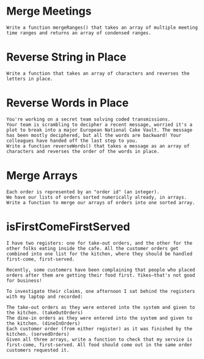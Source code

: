 # Merge Meetings

    Write a function mergeRanges() that takes an array of multiple meeting time ranges and returns an array of condensed ranges.

# Reverse String in Place

    Write a function that takes an array of characters and reverses the letters in place.

# Reverse Words in Place

    You're working on a secret team solving coded transmissions.
    Your team is scrambling to decipher a recent message, worried it's a plot to break into a major European National Cake Vault. The message has been mostly deciphered, but all the words are backward! Your colleagues have handed off the last step to you.
    Write a function reverseWords() that takes a message as an array of characters and reverses the order of the words in place.

# Merge Arrays

    Each order is represented by an "order id" (an integer).
    We have our lists of orders sorted numerically already, in arrays. Write a function to merge our arrays of orders into one sorted array.

# isFirstComeFirstServed

    I have two registers: one for take-out orders, and the other for the other folks eating inside the cafe. All the customer orders get combined into one list for the kitchen, where they should be handled first-come, first-served.

    Recently, some customers have been complaining that people who placed orders after them are getting their food first. Yikes—that's not good for business!

    To investigate their claims, one afternoon I sat behind the registers with my laptop and recorded:

    The take-out orders as they were entered into the system and given to the kitchen. (takeOutOrders)
    The dine-in orders as they were entered into the system and given to the kitchen. (dineInOrders)
    Each customer order (from either register) as it was finished by the kitchen. (servedOrders)
    Given all three arrays, write a function to check that my service is first-come, first-served. All food should come out in the same order customers requested it.
